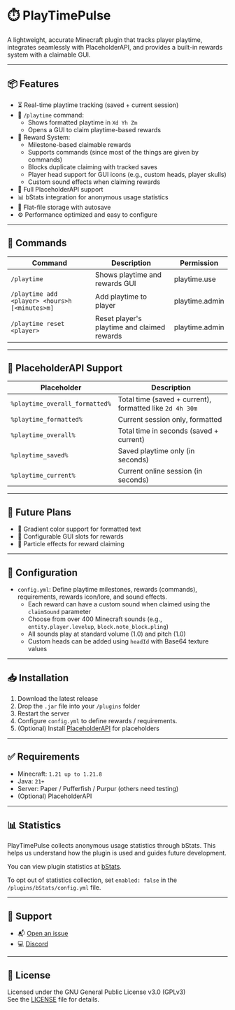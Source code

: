 # ⏱️ PlayTimePulse

A lightweight, accurate Minecraft plugin that tracks player playtime, integrates seamlessly with PlaceholderAPI, and provides a built-in rewards system with a claimable GUI.

---

## 📦 Features

- ⏳ Real-time playtime tracking (saved + current session)
- 🧾 `/playtime` command:
  - Shows formatted playtime in `Xd Yh Zm`
  - Opens a GUI to claim playtime-based rewards
- 🎁 Reward System:
  - Milestone-based claimable rewards
  - Supports commands (since most of the things are given by commands)
  - Blocks duplicate claiming with tracked saves
  - Player head support for GUI icons (e.g., custom heads, player skulls)
  - Custom sound effects when claiming rewards
- 🔌 Full PlaceholderAPI support
- 📊 bStats integration for anonymous usage statistics
- 📁 Flat-file storage with autosave
- ⚙️ Performance optimized and easy to configure

---

## 🔧 Commands

| Command                                        | Description                                 | Permission     |
|------------------------------------------------|---------------------------------------------|----------------|
| `/playtime`                                    | Shows playtime and rewards GUI              | playtime.use   |
| `/playtime add <player> <hours>h [<minutes>m]` | Add playtime to player                      | playtime.admin |
| `/playtime reset <player>`                     | Reset player's playtime and claimed rewards | playtime.admin |

---

## 🧩 PlaceholderAPI Support

| Placeholder                    | Description                                              |
|--------------------------------|----------------------------------------------------------|
| `%playtime_overall_formatted%` | Total time (saved + current), formatted like `2d 4h 30m` |
| `%playtime_formatted%`         | Current session only, formatted                          |
| `%playtime_overall%`           | Total time in seconds (saved + current)                  |
| `%playtime_saved%`             | Saved playtime only (in seconds)                         |
| `%playtime_current%`           | Current online session (in seconds)                      |

---

## 🧪 Future Plans

- 🎨 Gradient color support for formatted text
- 🎯 Configurable GUI slots for rewards
- 🌟 Particle effects for reward claiming

---

## 📁 Configuration

- `config.yml`: Define playtime milestones, rewards (commands), requirements, rewards icon/lore, and sound effects.
  - Each reward can have a custom sound when claimed using the `claimSound` parameter
  - Choose from over 400 Minecraft sounds (e.g., `entity.player.levelup`, `block.note_block.pling`)
  - All sounds play at standard volume (1.0) and pitch (1.0)
  - Custom heads can be added using `headId` with Base64 texture values

---

## 📥 Installation

1. Download the latest release
2. Drop the `.jar` file into your `/plugins` folder
3. Restart the server
4. Configure `config.yml` to define rewards / requirements.
5. (Optional) Install [PlaceholderAPI](https://www.spigotmc.org/resources/placeholderapi.6245/) for placeholders

---

## ✅ Requirements

- Minecraft: `1.21 up to 1.21.8`
- Java: `21+`
- Server: Paper / Pufferfish / Purpur (others need testing)
- (Optional) PlaceholderAPI

---

## 📊 Statistics

PlayTimePulse collects anonymous usage statistics through bStats. This helps us understand how the plugin is used and guides future development.

You can view plugin statistics at [bStats](https://bstats.org/plugin/bukkit/PlayTimePulse/26638).

To opt out of statistics collection, set `enabled: false` in the `/plugins/bStats/config.yml` file.

---

## 💬 Support

- 📬 [Open an issue](https://github.com/Souldevhub/PlayTimePulse/issues)
- 💻 [Discord](https://discord.gg/6SCAZfENjw)

---

## 📄 License

Licensed under the GNU General Public License v3.0 (GPLv3)  
See the [LICENSE](LICENSE) file for details.
